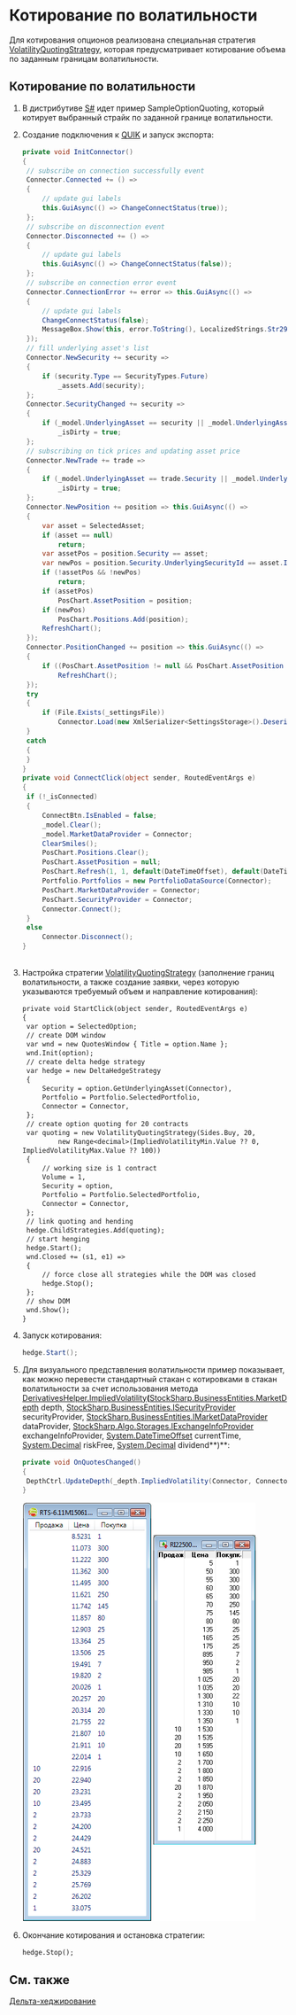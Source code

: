 # Котирование по волатильности

Для котирования опционов реализована специальная стратегия [VolatilityQuotingStrategy](xref:StockSharp.Algo.Strategies.Derivatives.VolatilityQuotingStrategy), которая предусматривает котирование объема по заданным границам волатильности. 

## Котирование по волатильности

1. В дистрибутиве [S\#](StockSharpAbout.md) идет пример SampleOptionQuoting, который котирует выбранный страйк по заданной границе волатильности. 
2. Создание подключения к [QUIK](Quik.md) и запуск экспорта: 

   ```cs
   private void InitConnector()
   {
   	// subscribe on connection successfully event
   	Connector.Connected += () =>
   	{
   		// update gui labels
   		this.GuiAsync(() => ChangeConnectStatus(true));
   	};
   	// subscribe on disconnection event
   	Connector.Disconnected += () =>
   	{
   		// update gui labels
   		this.GuiAsync(() => ChangeConnectStatus(false));
   	};
   	// subscribe on connection error event
   	Connector.ConnectionError += error => this.GuiAsync(() =>
   	{
   		// update gui labels
   		ChangeConnectStatus(false);
   		MessageBox.Show(this, error.ToString(), LocalizedStrings.Str2959);
   	});
   	// fill underlying asset's list
   	Connector.NewSecurity += security =>
   	{
   		if (security.Type == SecurityTypes.Future)
   			_assets.Add(security);
   	};
   	Connector.SecurityChanged += security =>
   	{
   		if (_model.UnderlyingAsset == security || _model.UnderlyingAsset.Id == security.UnderlyingSecurityId)
   			_isDirty = true;
   	};
   	// subscribing on tick prices and updating asset price
   	Connector.NewTrade += trade =>
   	{
   		if (_model.UnderlyingAsset == trade.Security || _model.UnderlyingAsset.Id == trade.Security.UnderlyingSecurityId)
   			_isDirty = true;
   	};
   	Connector.NewPosition += position => this.GuiAsync(() =>
   	{
   		var asset = SelectedAsset;
   		if (asset == null)
   			return;
   		var assetPos = position.Security == asset;
   		var newPos = position.Security.UnderlyingSecurityId == asset.Id;
   		if (!assetPos && !newPos)
   			return;
   		if (assetPos)
   			PosChart.AssetPosition = position;
   		if (newPos)
   			PosChart.Positions.Add(position);
   		RefreshChart();
   	});
   	Connector.PositionChanged += position => this.GuiAsync(() =>
   	{
   		if ((PosChart.AssetPosition != null && PosChart.AssetPosition == position) || PosChart.Positions.Cache.Contains(position))
   			RefreshChart();
   	});
   	try
   	{
   		if (File.Exists(_settingsFile))
   			Connector.Load(new XmlSerializer<SettingsStorage>().Deserialize(_settingsFile));
   	}
   	catch
   	{
   	}
   }
   private void ConnectClick(object sender, RoutedEventArgs e)
   {
   	if (!_isConnected)
   	{
   		ConnectBtn.IsEnabled = false;
   		_model.Clear();
   		_model.MarketDataProvider = Connector;
   		ClearSmiles();
   		PosChart.Positions.Clear();
   		PosChart.AssetPosition = null;
   		PosChart.Refresh(1, 1, default(DateTimeOffset), default(DateTimeOffset));
   		Portfolio.Portfolios = new PortfolioDataSource(Connector);
   		PosChart.MarketDataProvider = Connector;
   		PosChart.SecurityProvider = Connector;
   		Connector.Connect();
   	}
   	else
   		Connector.Disconnect();
   }            		
   	  				
   ```
3. Настройка стратегии [VolatilityQuotingStrategy](xref:StockSharp.Algo.Strategies.Derivatives.VolatilityQuotingStrategy) (заполнение границ волатильности, а также создание заявки, через которую указываются требуемый объем и направление котирования): 

   ```none
   private void StartClick(object sender, RoutedEventArgs e)
   {
   	var option = SelectedOption;
   	// create DOM window
   	var wnd = new QuotesWindow { Title = option.Name };
   	wnd.Init(option);
   	// create delta hedge strategy
   	var hedge = new DeltaHedgeStrategy
   	{
   		Security = option.GetUnderlyingAsset(Connector),
   		Portfolio = Portfolio.SelectedPortfolio,
   		Connector = Connector,
   	};
   	// create option quoting for 20 contracts
   	var quoting = new VolatilityQuotingStrategy(Sides.Buy, 20,
   			new Range<decimal>(ImpliedVolatilityMin.Value ?? 0, ImpliedVolatilityMax.Value ?? 100))
   	{
   		// working size is 1 contract
   		Volume = 1,
   		Security = option,
   		Portfolio = Portfolio.SelectedPortfolio,
   		Connector = Connector,
   	};
   	// link quoting and hending
   	hedge.ChildStrategies.Add(quoting);
   	// start henging
   	hedge.Start();
   	wnd.Closed += (s1, e1) =>
   	{
   		// force close all strategies while the DOM was closed
   		hedge.Stop();
   	};
   	// show DOM
   	wnd.Show();
   }
   ```
4. Запуск котирования: 

   ```cs
   hedge.Start();
   ```
5. Для визуального представления волатильности пример показывает, как можно перевести стандартный стакан с котировками в стакан волатильности за счет использования метода [DerivativesHelper.ImpliedVolatility](xref:StockSharp.Algo.Derivatives.DerivativesHelper.ImpliedVolatility(StockSharp.BusinessEntities.MarketDepth,StockSharp.BusinessEntities.ISecurityProvider,StockSharp.BusinessEntities.IMarketDataProvider,StockSharp.Algo.Storages.IExchangeInfoProvider,System.DateTimeOffset,System.Decimal,System.Decimal))**(**[StockSharp.BusinessEntities.MarketDepth](xref:StockSharp.BusinessEntities.MarketDepth) depth, [StockSharp.BusinessEntities.ISecurityProvider](xref:StockSharp.BusinessEntities.ISecurityProvider) securityProvider, [StockSharp.BusinessEntities.IMarketDataProvider](xref:StockSharp.BusinessEntities.IMarketDataProvider) dataProvider, [StockSharp.Algo.Storages.IExchangeInfoProvider](xref:StockSharp.Algo.Storages.IExchangeInfoProvider) exchangeInfoProvider, [System.DateTimeOffset](xref:System.DateTimeOffset) currentTime, [System.Decimal](xref:System.Decimal) riskFree, [System.Decimal](xref:System.Decimal) dividend**)**: 

   ```cs
   private void OnQuotesChanged()
   {
   	DepthCtrl.UpdateDepth(_depth.ImpliedVolatility(Connector, Connector, Connector.CurrentTime));
   }
   ```

   ![sample quote iv](../images/sample_quote_iv.png)
6. Окончание котирования и остановка стратегии: 

   ```none
   hedge.Stop();
   ```

## См. также

[Дельта\-хеджирование](OptionsHedge.md)
